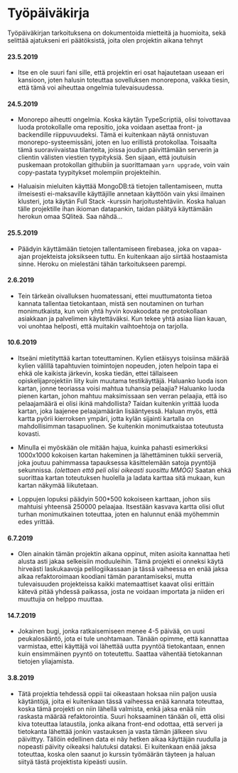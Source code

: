 # Työpäiväkirja

Työpäiväkirjan tarkoituksena on dokumentoida mietteitä ja huomioita, sekä selittää ajatukseni eri päätöksistä, joita olen projektin aikana tehnyt

#### 23.5.2019
- Itse en ole suuri fani sille, että projektin eri osat hajautetaan useaan eri kansioon, joten halusin toteuttaa sovelluksen monorepona, vaikka tiesin, että tämä voi aiheuttaa ongelmia tulevaisuudessa.

#### 24.5.2019
- Monorepo aiheutti ongelmia. Koska käytän TypeScriptiä, olisi toivottavaa luoda protokollalle oma repositio, joka voidaan asettaa front- ja backendille riippuvuudeksi. Tämä ei kuitenkaan näytä onnistuvan monorepo-systeemissäni, joten en luo erillistä protokollaa. Toisaalta tämä suoraviivaistaa tilanteita, joissa joudun päivittämään serverin ja clientin välisten viestien tyypityksiä. Sen sijaan, että joutuisin puskemaan protokollan githubiin ja suorittamaan `yarn upgrade`, voin vain copy-pastata tyypitykset molempiin projekteihin.

- Haluaisin mieluiten käyttää MongoDB:tä tietojen tallentamiseen, mutta ilmeisesti ei-maksaville käyttäjille annetaan käyttöön vain yksi ilmainen klusteri, jota käytän Full Stack -kurssin harjoitustehtäviin. Koska haluan tälle projektille ihan ikioman datapankin, taidan päätyä käyttämään herokun omaa SQliteä. Saa nähdä...

#### 25.5.2019
- Päädyin käyttämään tietojen tallentamiseen firebasea, joka on vapaa-ajan projekteista joksikseen tuttu. En kuitenkaan aijo siirtää hostaamista sinne. Heroku on mielestäni tähän tarkoitukseen parempi.

#### 2.6.2019
- Tein tärkeän oivalluksen huomatessani, ettei muuttumatonta tietoa kannata tallentaa tietokantaan, mistä sen noutaminen on turhan monimutkaista, kun voin yhtä hyvin kovakoodata ne protokollaan asiakkaan ja palvelimen käytettäväksi. Kun tekee yhtä asiaa liian kauan, voi unohtaa helposti, että muitakin vaihtoehtoja on tarjolla.

#### 10.6.2019
- Itseäni mietityttää kartan toteuttaminen. Kylien etäisyys toisiinsa määrää kylien välillä tapahtuvien toimintojen nopeuden, joten helpoin tapa ei ehkä ole kaikista järkevin, koska tiedän, ettei tällaiseen opiskelijaprojektiin liity kuin muutama testikäyttäjä. Haluanko luoda ison kartan, jonne teoriassa voisi mahtua tuhansia pelaajia? Haluanko luoda pienen kartan, johon mahtuu maksimissaan sen verran pelaajia, että iso pelaajamäärä ei olisi ikinä mahdollista? Taidan kuitenkin yrittää luoda kartan, joka laajenee pelaajamäärän lisääntyessä. Haluan myös, että kartta pyörii kierroksen ympäri, jotta kylän sijainti kartalla on mahdollisimman tasapuolinen. Se kuitenkin monimutkaistaa toteutusta kovasti.

- Minulla ei myöskään ole mitään hajua, kuinka pahasti esimerkiksi 1000x1000 kokoisen kartan hakeminen ja lähettäminen tukkii serveriä, joka joutuu pahimmassa tapauksessa käsittelemään satoja pyyntöjä sekunnissa. *(olettaen että peli olisi oikeasti suosittu MMOG)* Saatan ehkä suorittaa kartan toteutuksen huolella ja ladata karttaa sitä mukaan, kun kartan näkymää liikutetaan.

- Loppujen lopuksi päädyin 500*500 kokoiseen karttaan, johon siis mahtuisi yhteensä 250000 pelaajaa. Itsestään kasvava kartta olisi ollut turhan monimutkainen toteuttaa, joten en halunnut enää myöhemmin edes yrittää.

#### 6.7.2019
- Olen ainakin tämän projektin aikana oppinut, miten asioita kannattaa heti alusta asti jakaa selkeisiin moduuleihin. Tämä projekti ei onneksi käytä hirveästi laskukaavoja pelilogiikassaan ja tässä vaiheessa en enää jaksa alkaa refaktoroimaan koodiani tämän parantamiseksi, mutta tulevaisuuden projekteissa kaikki matemaattiset kaavat olisi erittäin kätevä pitää yhdessä paikassa, josta ne voidaan importata ja niiden eri muuttujia on helppo muuttaa.

#### 14.7.2019
- Jokainen bugi, jonka ratkaisemiseen menee 4-5 päivää, on uusi peukalosääntö, jota ei tule unohtamaan. Tänään opimme, että kannattaa varmistaa, ettei käyttäjä voi lähettää uutta pyyntöä tietokantaan, ennen kuin ensimmäinen pyyntö on toteutettu. Saattaa vähentää tietokannan tietojen yliajamista.

#### 3.8.2019
- Tätä projektia tehdessä oppii tai oikeastaan hoksaa niin paljon uusia käytäntöjä, joita ei kuitenkaan tässä vaiheessa enää kannata toteuttaa, koska tämä projekti on niin lähellä valmista, enkä jaksa enää niin raskasta määrää refaktorointia. Suuri hoksaaminen tänään oli, että olisi kiva toteuttaa lataustila, jonka aikana front-end odottaa, että serveri ja tietokanta lähettää jonkin vastauksen ja vasta tämän jälkeen sivu päivittyy. Tällöin edellinen data ei näy hetken aikaa käyttäjän ruudulla ja nopeasti päivity oikeaksi halutuksi dataksi. Ei kuitenkaan enää jaksa toteuttaa, koska olen saanut jo kurssin työmäärän täyteen ja haluan siityä tästä projektista kipeästi uusiin.